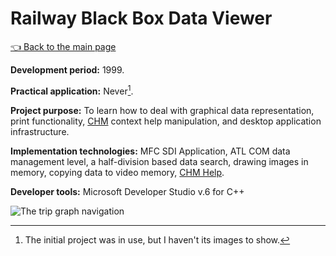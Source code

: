 # Railway Black Box Data Viewer

[:point_left: Back to the main page](../../README.md)

**Development period:** 1999.

**Practical application:** Never[^1].

**Project purpose:** To learn how to deal with graphical data representation, print functionality, [CHM](https://learn.microsoft.com/en-us/dynamicsax-2012/appuser-itpro/deprecated-chm-help-files) context help manipulation, and desktop application infrastructure.

**Implementation technologies:** MFC SDI Application, ATL COM data management level, a half-division based data search, drawing images in memory, copying data to video memory, [CHM Help](https://learn.microsoft.com/en-us/dynamicsax-2012/appuser-itpro/deprecated-chm-help-files).

**Developer tools:** Microsoft Developer Studio v.6 for C++


![The trip graph navigation](TripExplore.gif)

[^1]: The initial project was in use, but I haven't its images to show.

